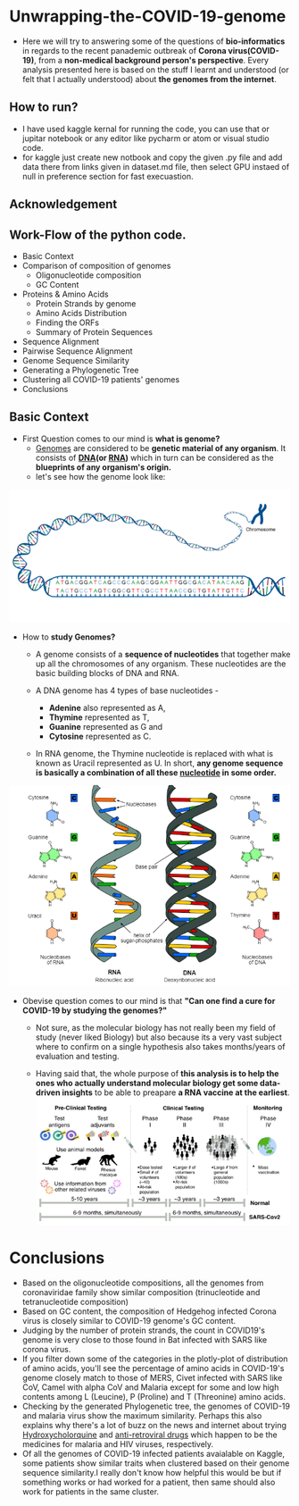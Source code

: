 # Unwrapping-the-COVID-19-genome

- Here we will try to answering some of the questions of **bio-informatics** in regards to the recent panademic outbreak of **Corona virus(COVID-19)**, from a **non-medical background person's perspective**. 
Every analysis presented here is based on the stuff I learnt and understood (or felt that I actually understood) about **the genomes from the internet**.

## How to run?
- I have used kaggle kernal for running the code, you can use that or jupitar notebook or any editor like pycharm or atom or visual studio code.
- for kaggle just create new notbook and copy the given .py file and add data there from links given in dataset.md file, then select GPU instaed of null in preference section for fast execuastion.

## Acknowledgement

## Work-Flow of the python code.
- Basic Context
- Comparison of composition of genomes
  - Oligonucleotide composition
  - GC Content
- Proteins & Amino Acids
  - Protein Strands by genome 
  - Amino Acids Distribution
  - Finding the ORFs
  - Summary of Protein Sequences
- Sequence Alignment
- Pairwise Sequence Alignment
- Genome Sequence Similarity
- Generating a Phylogenetic Tree
- Clustering all COVID-19 patients' genomes
- Conclusions

## Basic Context

- First Question comes to our mind is **what is genome?**
  - [Genomes](https://en.wikipedia.org/wiki/Genome) are considered to be **genetic material of any organism**. It consists of **[DNA](https://en.wikipedia.org/wiki/DNA)(or [RNA](https://en.wikipedia.org/wiki/RNA))** which in turn can be considered as the **blueprints of any organism's origin.**
  - let's see how the genome look  like:
  
 ![](image/genome.png)

- How to **study Genomes?**
   
  - A genome consists of a **sequence of nucleotides** that together make up all the chromosomes of any organism. These nucleotides are the basic building blocks of DNA and RNA.
  - A DNA genome has 4 types of base nucleotides -
    - **Adenine** also represented as A,
    - **Thymine** represented as T,
    - **Guanine** represented as G and
    - **Cytosine** represented as C.
  
  - In RNA genome, the Thymine nucleotide is replaced with what is known as Uracil represented as U.
In short, **any genome sequence is basically a combination of all these [nucleotide](https://en.wikipedia.org/wiki/Nucleotide) in some order.**

![](image/DNA.png)

- Obevise question comes to our mind is that **"Can one find a cure for COVID-19 by studying the genomes?"**

  - Not sure, as the molecular biology has not really been my field of study (never liked Biology) but also because its a very vast subject where to confirm on a single hypothesis also takes months/years of evaluation and testing. 

  - Having said that, the whole purpose of **this analysis is to help the ones who actually understand molecular biology get some data-driven insights** to be able to preapare **a RNA vaccine at the earliest**.
  ![](image/predication_covid-19.png)

# Conclusions

- Based on the oligonucleotide compositions, all the genomes from coronaviridae family show similar composition (trinucleotide and tetranucleotide composition)
- Based on GC content, the composition of Hedgehog infected Corona virus is closely similar to COVID-19 genome's GC content.
- Judging by the number of protein strands, the count in COVID19's genome is very close to those found in Bat infected with SARS like corona virus.
- If you filter down some of the categories in the plotly-plot of distribution of amino acids, you'll see the percentage of amino acids in COVID-19's genome closely match to those of MERS, Civet infected with SARS like CoV, Camel with alpha CoV and Malaria except for some and low high contents among L (Leucine), P (Proline) and T (Threonine) amino acids.
- Checking by the generated Phylogenetic tree, the genomes of COVID-19 and malaria virus show the maximum similarity. Perhaps this also explains why there's a lot of buzz on the news and internet about trying [Hydroxycholorquine](https://en.wikipedia.org/wiki/Hydroxychloroquine) and [anti-retroviral drugs](https://www.deccanherald.com/city/top-bengaluru-stories/coronavirus-hiv-anti-retroviral-drugs-to-be-used-for-covid-19-treatment-814534.html) which happen to be the medicines for malaria and HIV viruses, respectively.
- Of all the genomes of COVID-19 infected patients avaialable on Kaggle, some patients show similar traits when clustered based on their genome sequence similarity.I really don't know how helpful this would be but if something works or had worked for a patient, then same should also work for patients in the same cluster.
